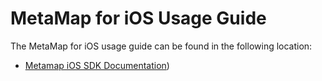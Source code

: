 # MetaMap for iOS Usage Guide

The MetaMap for iOS usage guide can be found in the following location:


* [Metamap iOS SDK Documentation](https://dash.readme.com/project/mati/v1.4/docs/ios-quick-start))
